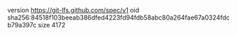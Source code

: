 version https://git-lfs.github.com/spec/v1
oid sha256:84518f103beeab386dfed4223fd94fdb58abc80a264fae67a0324fdcb79a397c
size 4172

